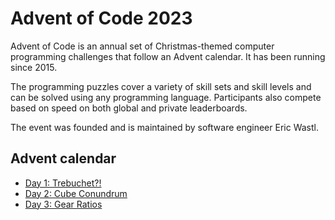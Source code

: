 # Advent of Code 2023

Advent of Code is an annual set of Christmas-themed computer programming challenges that follow an Advent calendar. It has been running since 2015.

The programming puzzles cover a variety of skill sets and skill levels and can be solved using any programming language. Participants also compete based on speed on both global and private leaderboards.

The event was founded and is maintained by software engineer Eric Wastl.

## Advent calendar

- [Day 1: Trebuchet?!](day1/README.md)
- [Day 2: Cube Conundrum](day2/README.md)
- [Day 3: Gear Ratios](day3/README.md)
